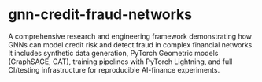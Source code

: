 # gnn-credit-fraud-networks
A comprehensive research and engineering framework demonstrating how GNNs can model credit risk and detect fraud in complex financial networks. It includes synthetic data generation, PyTorch Geometric models (GraphSAGE, GAT), training pipelines with PyTorch Lightning, and full CI/testing infrastructure for reproducible AI-finance experiments.

